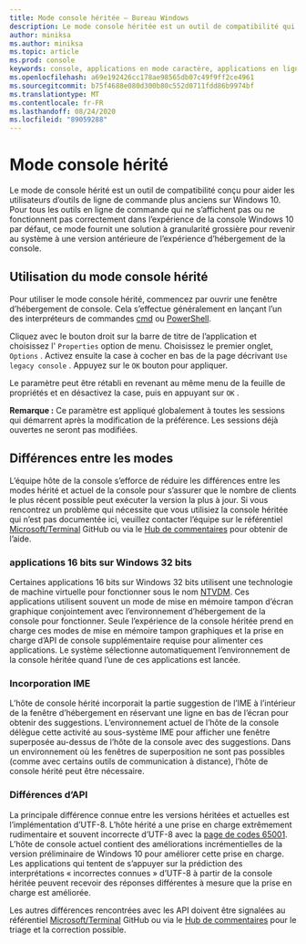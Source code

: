 ```yaml
---
title: Mode console héritée – Bureau Windows
description: Le mode console héritée est un outil de compatibilité qui permet d’exécuter des applications en ligne de commande qui peuvent ne pas fonctionner avec l’hôte de la console Windows 10.
author: miniksa
ms.author: miniksa
ms.topic: article
ms.prod: console
keywords: console, applications en mode caractère, applications en ligne de commande, applications Terminal Server, API de console, compatibilité
ms.openlocfilehash: a69e192426cc178ae98565db07c49f9ff2ce4961
ms.sourcegitcommit: b75f4688e080d300b80c552d0711fdd86b9974bf
ms.translationtype: MT
ms.contentlocale: fr-FR
ms.lasthandoff: 08/24/2020
ms.locfileid: "89059288"
---
```

# <a name="legacy-console-mode"></a>Mode console hérité

Le mode de console hérité est un outil de compatibilité conçu pour aider les utilisateurs d’outils de ligne de commande plus anciens sur Windows 10. Pour tous les outils en ligne de commande qui ne s’affichent pas ou ne fonctionnent pas correctement dans l’expérience de la console Windows 10 par défaut, ce mode fournit une solution à granularité grossière pour revenir au système à une version antérieure de l’expérience d’hébergement de la console.

## <a name="using-legacy-console-mode"></a>Utilisation du mode console hérité

Pour utiliser le mode console hérité, commencez par ouvrir une fenêtre d’hébergement de console. Cela s’effectue généralement en lançant l’un des interpréteurs de commandes [cmd](https://docs.microsoft.com/windows-server/administration/windows-commands/cmd) ou [PowerShell](https://docs.microsoft.com/powershell/scripting/install/installing-windows-powershell).

Cliquez avec le bouton droit sur la barre de titre de l’application et choisissez l' `Properties` option de menu. Choisissez le premier onglet, `Options` . Activez ensuite la case à cocher en bas de la page décrivant `Use legacy console` . Appuyez sur le `OK` bouton pour appliquer.

Le paramètre peut être rétabli en revenant au même menu de la feuille de propriétés et en désactivez la case, puis en appuyant sur `OK` .

**Remarque :** Ce paramètre est appliqué globalement à toutes les sessions qui démarrent après la modification de la préférence. Les sessions déjà ouvertes ne seront pas modifiées.

## <a name="differences-between-modes"></a>Différences entre les modes

L’équipe hôte de la console s’efforce de réduire les différences entre les modes hérité et actuel de la console pour s’assurer que le nombre de clients le plus récent possible peut exécuter la version la plus à jour. Si vous rencontrez un problème qui nécessite que vous utilisiez la console héritée qui n’est pas documentée ici, veuillez contacter l’équipe sur le référentiel [Microsoft/Terminal](https://github.com/microsoft/terminal/) GitHub ou via le [Hub de commentaires](https://docs.microsoft.com/windows-insider/feedback-hub/feedback-hub-app) pour obtenir de l’aide.

### <a name="16-bit-applications-on-32-bit-windows"></a>applications 16 bits sur Windows 32 bits

Certaines applications 16 bits sur Windows 32 bits utilisent une technologie de machine virtuelle pour fonctionner sous le nom [NTVDM](https://docs.microsoft.com/windows/compatibility/ntvdm-and-16-bit-app-support). Ces applications utilisent souvent un mode de mise en mémoire tampon d’écran graphique conjointement avec l’environnement d’hébergement de la console pour fonctionner. Seule l’expérience de la console héritée prend en charge ces modes de mise en mémoire tampon graphiques et la prise en charge d’API de console supplémentaire requise pour alimenter ces applications. Le système sélectionne automatiquement l’environnement de la console héritée quand l’une de ces applications est lancée.

### <a name="ime-embedding"></a>Incorporation IME

L’hôte de console hérité incorporait la partie suggestion de l’IME à l’intérieur de la fenêtre d’hébergement en réservant une ligne en bas de l’écran pour obtenir des suggestions. L’environnement actuel de l’hôte de la console délègue cette activité au sous-système IME pour afficher une fenêtre superposée au-dessus de l’hôte de la console avec des suggestions. Dans un environnement où les fenêtres de superposition ne sont pas possibles (comme avec certains outils de communication à distance), l’hôte de console hérité peut être nécessaire.

### <a name="api-differences"></a>Différences d’API

La principale différence connue entre les versions héritées et actuelles est l’implémentation d’UTF-8. L’hôte hérité a une prise en charge extrêmement rudimentaire et souvent incorrecte d’UTF-8 avec la [page de codes 65001](https://docs.microsoft.com/windows/win32/intl/code-pages). L’hôte de console actuel contient des améliorations incrémentielles de la version préliminaire de Windows 10 pour améliorer cette prise en charge. Les applications qui tentent de s’appuyer sur la prédiction des interprétations « incorrectes connues » d’UTF-8 à partir de la console héritée peuvent recevoir des réponses différentes à mesure que la prise en charge est améliorée. 

Les autres différences rencontrées avec les API doivent être signalées au référentiel [Microsoft/Terminal](https://github.com/microsoft/terminal/) GitHub ou via le [Hub de commentaires](https://docs.microsoft.com/windows-insider/feedback-hub/feedback-hub-app) pour le triage et la correction possible.